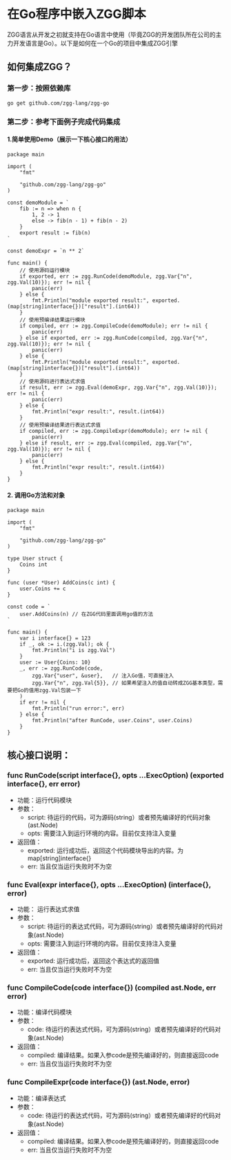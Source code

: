 # 在Go程序中嵌入ZGG脚本

ZGG语言从开发之初就支持在Go语言中使用（毕竟ZGG的开发团队所在公司的主力开发语言是Go）。以下是如何在一个Go的项目中集成ZGG引擎

## 如何集成ZGG？

### 第一步：按照依赖库

```
go get github.com/zgg-lang/zgg-go
```

### 第二步：参考下面例子完成代码集成

#### 1.简单使用Demo（展示一下核心接口的用法）
```
package main

import (
	"fmt"

	"github.com/zgg-lang/zgg-go"
)

const demoModule = `
	fib := n => when n {
		1, 2 -> 1
		else -> fib(n - 1) + fib(n - 2)
	}
	export result := fib(n)
`

const demoExpr = `n ** 2`

func main() {
	// 使用源码运行模块
	if exported, err := zgg.RunCode(demoModule, zgg.Var{"n", zgg.Val(10)}); err != nil {
		panic(err)
	} else {
		fmt.Println("module exported result:", exported.(map[string]interface{})["result"].(int64))
	}
	// 使用预编译结果运行模块
	if compiled, err := zgg.CompileCode(demoModule); err != nil {
		panic(err)
	} else if exported, err := zgg.RunCode(compiled, zgg.Var{"n", zgg.Val(10)}); err != nil {
		panic(err)
	} else {
		fmt.Println("module exported result:", exported.(map[string]interface{})["result"].(int64))
	}
	// 使用源码进行表达式求值
	if result, err := zgg.Eval(demoExpr, zgg.Var{"n", zgg.Val(10)}); err != nil {
		panic(err)
	} else {
		fmt.Println("expr result:", result.(int64))
	}
    // 使用预编译结果进行表达式求值
	if compiled, err := zgg.CompileExpr(demoModule); err != nil {
		panic(err)
	} else if result, err := zgg.Eval(compiled, zgg.Var{"n", zgg.Val(10)}); err != nil {
		panic(err)
	} else {
		fmt.Println("expr result:", result.(int64))
	}
}
```

#### 2. 调用Go方法和对象
```
package main

import (
	"fmt"

	"github.com/zgg-lang/zgg-go"
)

type User struct {
	Coins int
}

func (user *User) AddCoins(c int) {
	user.Coins += c
}

const code = `
	user.AddCoins(n) // 在ZGG代码里面调用go值的方法
`

func main() {
	var i interface{} = 123
	if _, ok := i.(zgg.Val); ok {
		fmt.Println("i is zgg.Val")
	}
	user := User{Coins: 10}
	_, err := zgg.RunCode(code,
		zgg.Var{"user", &user},   // 注入Go值，可直接注入
		zgg.Var{"n", zgg.Val{5}}, // 如果希望注入的值自动转成ZGG基本类型，需要把Go的值用zgg.Val包装一下
	)
	if err != nil {
		fmt.Println("run error:", err)
	} else {
		fmt.Println("after RunCode, user.Coins", user.Coins)
	}
}
```

## 核心接口说明：

### func RunCode(script interface{}, opts ...ExecOption) (exported interface{}, err error)

* 功能：运行代码模块
* 参数：
  * script: 待运行的代码，可为源码(string）或者预先编译好的代码对象(ast.Node)
  * opts: 需要注入到运行环境的内容。目前仅支持注入变量
* 返回值：
  * exported: 运行成功后，返回这个代码模块导出的内容。为map[string]interface{}
  * err: 当且仅当运行失败时不为空


### func Eval(expr interface{}, opts ...ExecOption) (interface{}, error)
* 功能： 运行表达式求值
* 参数：
  * script: 待运行的表达式代码，可为源码(string）或者预先编译好的代码对象(ast.Node)
  * opts: 需要注入到运行环境的内容。目前仅支持注入变量
* 返回值：
  * exported: 运行成功后，返回这个表达式的返回值
  * err: 当且仅当运行失败时不为空


### func CompileCode(code interface{}) (compiled ast.Node, err error)
* 功能：编译代码模块
* 参数：
  * code: 待运行的表达式代码，可为源码(string）或者预先编译好的代码对象(ast.Node)
* 返回值：
  * compiled: 编译结果。如果入参code是预先编译好的，则直接返回code
  * err: 当且仅当运行失败时不为空

### func CompileExpr(code interface{}) (ast.Node, error)
* 功能：编译表达式
* 参数：
  * code: 待运行的表达式代码，可为源码(string）或者预先编译好的代码对象(ast.Node)
* 返回值：
  * compiled: 编译结果。如果入参code是预先编译好的，则直接返回code
  * err: 当且仅当运行失败时不为空